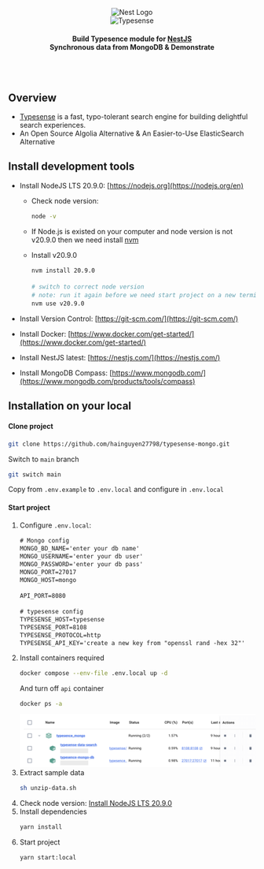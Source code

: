 <p align="center">
  <img src="https://nestjs.com/img/logo-small.svg" width="130" alt="Nest Logo" /> <br/>
  <img src="https://typesense.org/docs/assets/img/mongodb.845c5a69.svg" alt="Typesense" />
</p>
<h4 align="center">
    Build Typesence module for <a href="https://github.com/nestjs/nest">NestJS</a> <br/> Synchronous data from MongoDB & Demonstrate
</h4>
<br/><br/>

## Overview

- [Typesense]() is a fast, typo-tolerant search engine for building delightful search experiences.
- An Open Source Algolia Alternative & An Easier-to-Use ElasticSearch Alternative

## Install development tools

-   Install NodeJS LTS 20.9.0: [https://nodejs.org](https://nodejs.org/en)

    -   Check node version:
        ```sh
        node -v
        ```
    -   If Node.js is existed on your computer and node version is not v20.9.0 then we need install [nvm](https://github.com/nvm-sh/nvm?tab=readme-ov-file#install--update-script)
    -   Install v20.9.0

        ```sh
        nvm install 20.9.0

        # switch to correct node version
        # note: run it again before we need start project on a new terminal
        nvm use v20.9.0
        ```

-   Install Version Control: [https://git-scm.com/](https://git-scm.com/)
-   Install Docker: [https://www.docker.com/get-started/](https://www.docker.com/get-started/)
-   Install NestJS latest: [https://nestjs.com/](https://nestjs.com/)
-   Install MongoDB Compass: [https://www.mongodb.com/](https://www.mongodb.com/products/tools/compass)

## Installation on your local

#### Clone project

```sh
git clone https://github.com/hainguyen27798/typesense-mongo.git
```

Switch to `main` branch

```sh
git switch main
```

Copy from `.env.example` to `.env.local` and configure in `.env.local`

#### Start project

1. Configure `.env.local`:
    ```dotenv
    # Mongo config
    MONGO_BD_NAME='enter your db name'
    MONGO_USERNAME='enter your db user'
    MONGO_PASSWORD='enter your db pass'
    MONGO_PORT=27017
    MONGO_HOST=mongo

    API_PORT=8080

    # typesense config
    TYPESENSE_HOST=typesense
    TYPESENSE_PORT=8108
    TYPESENSE_PROTOCOL=http
    TYPESENSE_API_KEY='create a new key from "openssl rand -hex 32"'
    ```
2. Install containers required
    ```sh
    docker compose --env-file .env.local up -d
    ```
   And turn off `api` container
    ```sh
    docker ps -a
    ```
    <img src="./images/docker.png" alt="docker">
3. Extract sample data
    ```sh 
   sh unzip-data.sh
    ```
4. Check node version: [Install NodeJS LTS 20.9.0](#install-development-tools)
5. Install dependencies
    ```sh
    yarn install
    ```
6. Start project
    ```sh
    yarn start:local
    ```
